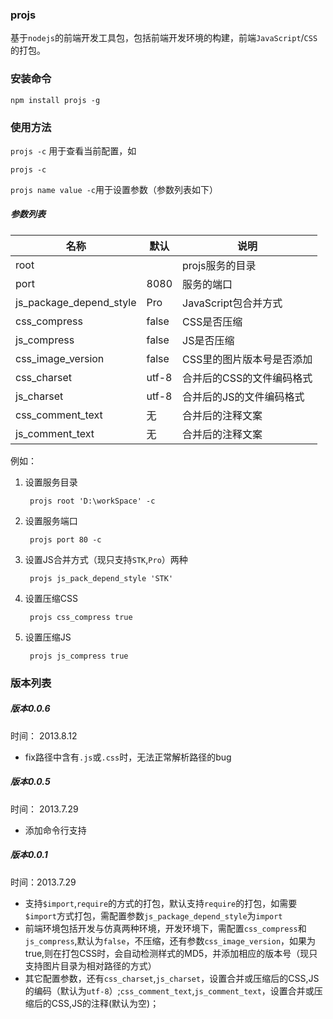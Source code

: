 ### projs

基于`nodejs`的前端开发工具包，包括前端开发环境的构建，前端`JavaScript`/`CSS`的打包。

### 安装命令

    npm install projs -g

### 使用方法

`projs -c` 用于查看当前配置，如

    projs -c

`projs name value -c`用于设置参数（参数列表如下）

##### 参数列表

名称|默认|说明
-------|------|-----
root||projs服务的目录
port|8080|服务的端口
js_package_depend_style|Pro|JavaScript包合并方式
css_compress|false|CSS是否压缩
js_compress|false|JS是否压缩
css_image_version|false|CSS里的图片版本号是否添加
css_charset|utf-8|合并后的CSS的文件编码格式
js_charset|utf-8|合并后的JS的文件编码格式
css_comment_text|无|合并后的注释文案
js_comment_text|无|合并后的注释文案

例如：

1. 设置服务目录
        
        projs root 'D:\workSpace' -c 
 
2. 设置服务端口

        projs port 80 -c

3. 设置JS合并方式（现只支持`STK`,`Pro`）两种

        projs js_pack_depend_style 'STK'
        
4. 设置压缩CSS

        projs css_compress true
        
5. 设置压缩JS

        projs js_compress true
       






### 版本列表
##### 版本0.0.6

时间： 2013.8.12

* fix路径中含有`.js`或`.css`时，无法正常解析路径的bug

##### 版本0.0.5

时间： 2013.7.29

* 添加命令行支持


##### 版本0.0.1

时间：2013.7.29

* 支持`$import`,`require`的方式的打包，默认支持`require`的打包，如需要`$import`方式打包，需配置参数`js_package_depend_style`为`import`
* 前端环境包括开发与仿真两种环境，开发环境下，需配置`css_compress`和`js_compress`,默认为`false`，不压缩，还有参数`css_image_version`，如果为true,则在打包CSS时，会自动检测样式的MD5，并添加相应的版本号（现只支持图片目录为相对路径的方式）
* 其它配置参数，还有`css_charset`,`js_charset`，设置合并或压缩后的CSS,JS的编码（默认为`utf-8`）;`css_comment_text`,`js_comment_text`，设置合并或压缩后的CSS,JS的注释(默认为空)；
